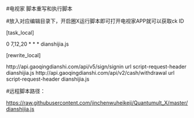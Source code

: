 #电视家 脚本重写和执行脚本

#放入对应编辑目录下，开启圈X运行脚本即可打开电视家APP就可以获取ck ID

[task_local]

0 7,12,20 * * *  dianshijia.js

[rewrite_local]

http:\/\/api\.gaoqingdianshi\.com\/api\/v5\/sign\/signin url script-request-header dianshijia.js
http:\/\/api\.gaoqingdianshi\.com\/api\/v2\/cash\/withdrawal url script-request-header dianshijia.js

#远程脚本路径：

https://raw.githubusercontent.com/jinchenwuheikeji/Quantumult_X/master/dianshijia.js
